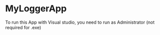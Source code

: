# MyLoggerApp

To run this App with Visual studio, you need to run as Administrator (not required for .exe)
